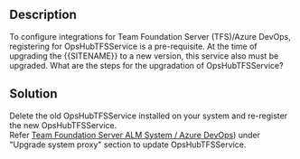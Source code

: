 ## Description

To configure integrations for Team Foundation Server (TFS)/Azure DevOps, registering for OpsHubTFSService is a pre-requisite. At the time of upgrading the {{SITENAME}} to a new version, this service also must be upgraded. What are the steps for the upgradation of OpsHubTFSService?

## Solution

Delete the old OpsHubTFSService installed on your system and re-register the new OpsHubTFSService.  
Refer [Team Foundation Server ALM System / Azure DevOps](https://docs.myopshub.com/oim/index.php/Post-Migration_Checklist#Team_Foundation_Server_ALM_System_.2F_Azure_DevOps)) under "Upgrade system proxy" section to update OpsHubTFSService.

